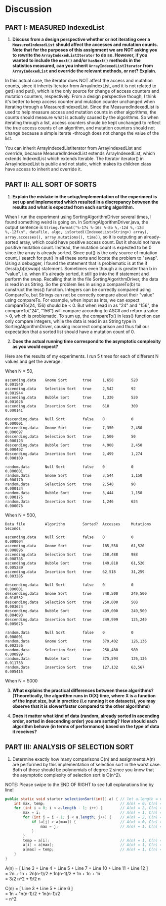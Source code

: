 # Discussion

## PART I: MEASURED IndexedList

1. **Discuss from a design perspective whether or not iterating over a `MeasuredIndexedList` should affect the accesses and mutation counts. Note that for the purposes of this assignment we are NOT asking you to rewrite the `ArrayIndexedListIterator` to do so. However, if you wanted to include the `next()` and/or `hasNext()` methods in the statistics measured, can you inherit `ArrayIndexedListIterator` from `ArrayIndexedList` and override the relevant methods, or not? Explain.**

In this actual case, the iterator does NOT affect the access and mutation counts,
since it inherits Iterator from ArrayIndexList, and it is not related to
get() and put(), which is the only source for change of access counters
and mutation counters, respectively.
From a design perspective though, I think it's better to keep access counter and
mutation counter unchanged when iterating through a MeasuredIndexedList. 
Since the MeasuredIndexedList is used to help measure access and mutation counts in
other algorithms, the counts should measure what is actually caused by the algorithms.
So when iterating through a list, access counters shoule be kept unchanged to reflect the true
access counts of an algorithm, and mutation counters should not change because a simple iterate
-through does not change the value of the list.

You can inherit ArrayIndexedListIterator from ArrayIndexedList and override, because 
MeasuredIndexedList extends ArrayIndexedList, which extends IndexedList which extends Iterable<T>.
The Iterator<T> iterator() in ArrayIndexedList is public and not static, which makes its children class
have access to inherit and override it.



## PART II: ALL SORT OF SORTS

1. **Explain the mistake in the setup/implementation of the experiment is set up and implemented which resulted in a discrepancy between the results and what is expected from each sorting algorithm.**

When I run the experiment using SortingAlgorithmDriver several times, I found something weird is going on. 
In SortingAlgorithmDriver.java, the output sentence is `String.format("%-17s %-16s %-8b %,-12d %,-12d %,-12f\n",
dataFile, algo, isSorted((IndexedList<String>) array), array.accesses(), array.mutations(), time))`, so it is
outputing an already-sorted array, which could have positive access count. But it should not have positive mutation 
count. Instead, the mutation count is expected to be 0 since the array is already sorted. Since put() is the only source 
of mutation count, I search for put() in all these sorts and locate the problem to "swap". Using a debugger, 
I found the statement that is problematic is at the if (less(a,b)){swap} statement. Sometimes 
even though a is greater than b in "value", i.e. when it's already sorted, it still go into the if statement and 
perform the swap. Recalling that in the file SortingAlgorithmDriver, the data is read in as String. So the problem lies 
in using a.compareTo(b) to construct the less() function. Integers can be correctly compared using CompareTo, but 
Strings can not be correctly compare about their "value" using compareTo. For example, when input as ints, we
can expect compareTo(24, 156) should be < 0. But when read in as "24" and "156", the compareTo("24", "156") will compare
according to ASCII and return a value > 0, which is problematic.
To sum up, the compareTo() in less() function can only compare integers, while the data is read in as String type
in SortingAlgorithmDriver, causing incorrect comparison and thus fail our expectation that a sorted list should
have a mutation count of 0.

2. **Does the actual running time correspond to the asymptotic complexity as you would expect?**

Here are the results of my experiments. I run 5 times for each of different N values and get the average.

When N = 50,
```ascending.data    Null Sort        false    0            0            0.000003    
ascending.data    Gnome Sort       true     1,658        520          0.001540    
ascending.data    Selection Sort   true     2,542        92           0.001944    
ascending.data    Bubble Sort      true     1,330        520          0.001026    
ascending.data    Insertion Sort   true     618          309          0.000141    

descending.data   Null Sort        false    0            0            0.000001    
descending.data   Gnome Sort       true     7,350        2,450        0.000697    
descending.data   Selection Sort   true     2,500        50           0.000123    
descending.data   Bubble Sort      true     4,900        2,450        0.000492    
descending.data   Insertion Sort   true     2,499        1,274        0.000109    

random.data       Null Sort        false    0            0            0.000001    
random.data       Gnome Sort       true     3,544        1,150        0.000170    
random.data       Selection Sort   true     2,540        90           0.000134    
random.data       Bubble Sort      true     3,444        1,150        0.000175    
random.data       Insertion Sort   true     1,246        624          0.000076
```
When N = 500,
```
Data file         Algorithm        Sorted?  Accesses     Mutations    Seconds     

ascending.data    Null Sort        false    0            0            0.000004    
ascending.data    Gnome Sort       true     185,558      61,520       0.008896    
ascending.data    Selection Sort   true     250,488      988          0.008785    
ascending.data    Bubble Sort      true     149,818      61,520       0.005289    
ascending.data    Insertion Sort   true     62,518       31,259       0.003285    

descending.data   Null Sort        false    0            0            0.000001    
descending.data   Gnome Sort       true     748,500      249,500      0.010532    
descending.data   Selection Sort   true     250,000      500          0.003624    
descending.data   Bubble Sort      true     499,000      249,500      0.004693    
descending.data   Insertion Sort   true     249,999      125,249      0.005675    

random.data       Null Sort        false    0            0            0.000001    
random.data       Gnome Sort       true     379,402      126,136      0.002336    
random.data       Selection Sort   true     250,480      980          0.000999    
random.data       Bubble Sort      true     375,594      126,136      0.011753    
random.data       Insertion Sort   true     127,132      63,567       0.005415 
```

When N = 5000


3. **What explains the practical differences between these algorithms? (Theoretically, the algorithm runs in O(X) time, where X is a function of the input size, but in practice (i.e running it on datasets), you may observe that it is slower/faster compared to the other algorithms)**



4. **Does it matter what kind of data (random, already sorted in ascending order, sorted in descending order) you are sorting? How should each algorithm behave (in terms of performance) based on the type of data it receives?**




## PART III: ANALYSIS OF SELECTION SORT

1. Determine exactly how many comparisons C(n) and assignments A(n) are performed by this implementation of selection sort in the worst case. 
   Both of those should be polynomials of degree 2 since you know that the asymptotic complexity of selection sort is O(n^2).
   
NOTE: Please swipe to the END OF RIGHT to see full explanations line by line!
```java
public static void starter selectionSort(int[] a) { // let a.length = n
    int max, temp;                                  // A(n) = 0, C(n) = 0;
    for (int i = 0; i < a.length - 1; i++) {        // A(n) = 2, C(n) = 1. (A: int i = 0; i++) (C: i < a.length - 1)    // Multiple = n [N: (n-1) - 0 + 1 = n] "outer for-loop"
        max = i;                                    // A(n) = 1, C(n) = 0. (A: max = i) (C: )                           // Multiple = n [N: same as outer for-loop]
        for (int j = i + 1; j < a.length; j++) {    // A(n) = 2, C(n) = 1. (A: j = i + 1; j++) (C: j < a.length)        // Multiple = n (n - 1) / 2 [N: n - (i + 1), where i goes from 0 to (n - 1), so n - 1, n-2, ... 1, 0] "Inner for-loop"
            if (a[j] > a[max]) {                    // A(n) = 0, C(n) = 1. (A: ) (C: a[j] > a[max])                     // Multiple = n (n - 1) / 2 [N: same as inner for-loop]
                max = j;                            // A(n) = 1, C(n) = 0. (A: max = j) (C: )                           // Multiple = n (n - 1) / 2 [N: same as inner for-loop]
            }
        }
        temp = a[i];                                // A(n) = 1, C(n) = 0. (A: temp = a[i]) (C: )                       // Multiple = n [N: same as outer for-loop]
        a[i] = a[max];                              // A(n) = 1, C(n) = 0. (A: a[i] = a[max]) (C: )                     // Multiple = n [N: same as outer for-loop]
        a[max] = temp;                              // A(n) = 1, C(n) = 0. (A: a[max] = temp) (C: )                     // Multiple = n [N: same as outer for-loop]
    }
}
```

A(n) = [ Line 3 + Line 4 + Line 5 + Line 7 + Line 10 + Line 11 + Line 12 ]\
= 2n + 1n + 2n(n-1)/2 + 1n(n-1)/2 + 1n + 1n + 1n\
= 3/2 n^2 + 9/2 n

C(n) = [ Line 3 + Line 5 + Line 6 ]\
= 1n + 1n(n-1)/2 + 1n(n-1)/2\
= n^2